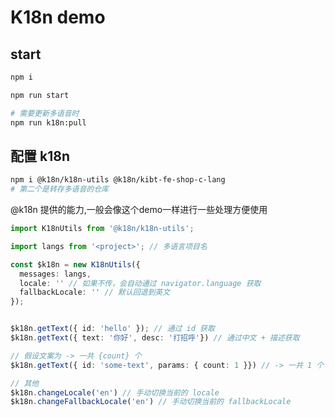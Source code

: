 # K18n demo

## start

```bash
npm i

npm run start

# 需要更新多语音时
npm run k18n:pull
```

## 配置 k18n

```bash
npm i @k18n/k18n-utils @k18n/kibt-fe-shop-c-lang
# 第二个是转存多语音的仓库
```

@k18n 提供的能力,一般会像这个demo一样进行一些处理方便使用

```typescript
import K18nUtils from '@k18n/k18n-utils';

import langs from '<project>'; // 多语言项目名

const $k18n = new K18nUtils({
  messages: langs,
  locale: '' // 如果不传，会自动通过 navigator.language 获取
  fallbackLocale: '' // 默认回退到英文
});


$k18n.getText({ id: 'hello' }); // 通过 id 获取
$k18n.getText({ text: '你好', desc: '打招呼'}) // 通过中文 + 描述获取

// 假设文案为 -> 一共 {count} 个
$k18n.getText({ id: 'some-text', params: { count: 1 }}) // -> 一共 1 个

// 其他
$k18n.changeLocale('en') // 手动切换当前的 locale
$k18n.changeFallbackLocale('en') // 手动切换当前的 fallbackLocale
```
